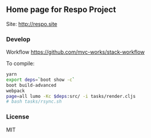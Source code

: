 
Home page for Respo Project
----

Site: http://respo.site

### Develop

Workflow https://github.com/mvc-works/stack-workflow

To compile:

```bash
yarn
export deps=`boot show -c`
boot build-advanced
webpack
page=all lumo -Kc $deps:src/ -i tasks/render.cljs
# bash tasks/rsync.sh
```

### License

MIT
